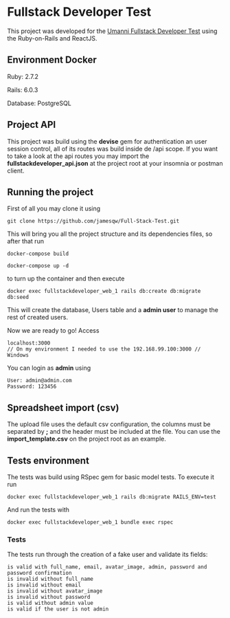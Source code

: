 # Fullstack Developer Test

This project was developed for the [Umanni Fullstack Developer Test](https://github.com/umanni/Fullstack-Developer) using the Ruby-on-Rails and ReactJS.


## Environment Docker

Ruby: 2.7.2

Rails: 6.0.3

Database: PostgreSQL

## Project API

This project was build using the **devise** gem for authentication an user session control, all of its routes was build inside de /api scope.
If you want to take a look at the api routes you may import the **fullstackdeveloper_api.json** at the project root at your insomnia or postman client.

## Running the project

First of all you may clone it using
```
git clone https://github.com/jamesqw/Full-Stack-Test.git
```
This will bring you all the project structure and its dependencies files, so after that run
```
docker-compose build

docker-compose up -d
```
to turn up the container and then execute
```
docker exec fullstackdeveloper_web_1 rails db:create db:migrate db:seed
```
This will create the database, Users table and a **admin user** to manage the rest of created users.

Now we are ready to go! Access
```
localhost:3000
// On my environment I needed to use the 192.168.99.100:3000 // Windows
```
You can login as **admin** using
```
User: admin@admin.com
Password: 123456
```

## Spreadsheet import (csv)

The upload file uses the default csv configuration, the columns must be separated by **;** and the header must be included at the file. You can use the **import_template.csv** on the project root as an example.


## Tests environment

The tests was build using RSpec gem for basic model tests. To execute it run
```
docker exec fullstackdeveloper_web_1 rails db:migrate RAILS_ENV=test
```
And run the tests with
```
docker exec fullstackdeveloper_web_1 bundle exec rspec
```

### Tests

The tests run through the creation of a fake user and validate its fields:
```
is valid with full_name, email, avatar_image, admin, password and password confirmation
is invalid without full_name
is invalid without email
is invalid without avatar_image
is invalid without password
is valid without admin value
is valid if the user is not admin
```
